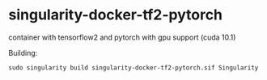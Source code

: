 # singularity-docker-tf2-pytorch
container with tensorflow2 and pytorch with gpu support (cuda 10.1)

Building:
```
sudo singularity build singularity-docker-tf2-pytorch.sif Singularity
```
